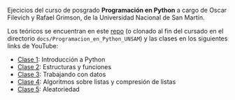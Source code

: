 Ejecicios del curso de posgrado **Programación en Python** a cargo de Oscar Filevich y Rafael Grimson, de la Universidad Nacional de San Martín.

Los teóricos se encuentran en este [repo](https://github.com/python-unsam/Programacion_en_Python_UNSAM) (o clonado al fin del cursado en el directorio `docs/Programacion_en_Python_UNSAM`) y las clases en los siguientes links de YouTube:

+ [Clase 1](https://www.youtube.com/watch?v=BcqyW_tbrG8&ab_channel=PythonECyT): Introducción a Python
+ [Clase 2](https://www.youtube.com/watch?v=paDcOm7F2VE&ab_channel=PythonECyT): Estructuras y funciones
+ [Clase 3](https://www.youtube.com/watch?v=CVOPnsOJEqc&ab_channel=PythonECyT): Trabajando con datos
+ [Clase 4](https://www.youtube.com/watch?v=S_UHwl5RnME&ab_channel=PythonECyT): Algoritmos sobre listas y compresión de listas
+ [Clase 5](https://www.youtube.com/watch?v=EVVTTcWhlAg&ab_channel=PythonECyT): Aleatoriedad
